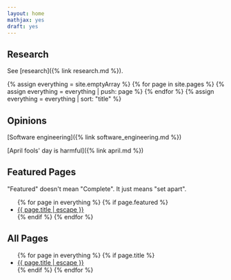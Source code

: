 ```yaml
---
layout: home
mathjax: yes
draft: yes
---
```


## Research

See [research]({% link research.md %}).

{% assign everything = site.emptyArray %}
{% for page in site.pages %}
{% assign everything = everything | push: page %}
{% endfor %}
{% assign everything = everything | sort: "title" %}

## Opinions

[Software engineering]({% link software_engineering.md %})

[April fools' day is harmful]({% link april.md %})

## Featured Pages

"Featured" doesn't mean "Complete".
It just means "set apart".

<ul>
{% for page in everything %}
{% if page.featured %}
<li><a href="{{ page.url }}">{{ page.title | escape }}</a></li>
{% endif %}
{% endfor %}
</ul>

## All Pages

<ul>
{% for page in everything %}
{% if page.title %}
<li><a href="{{ page.url }}">{{ page.title | escape }}</a></li>
{% endif %}
{% endfor %}
</ul>
